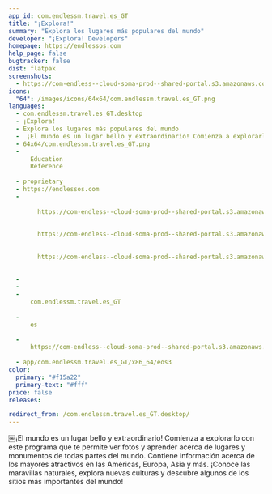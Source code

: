 ```yaml
---
app_id: com.endlessm.travel.es_GT
title: "¡Explora!"
summary: "Explora los lugares más populares del mundo"
developer: "¡Explora! Developers"
homepage: https://endlessos.com
help_page: false
bugtracker: false
dist: flatpak
screenshots:
  - https://com-endless--cloud-soma-prod--shared-portal.s3.amazonaws.com/apps.307.screenshots.13d33b72-5e70-4abf-a347-056f183e1ebf_201810232153244141.png
icons:
  "64": /images/icons/64x64/com.endlessm.travel.es_GT.png
languages:
  - com.endlessm.travel.es_GT.desktop
  - ¡Explora!
  - Explora los lugares más populares del mundo
  - ￼¡El mundo es un lugar bello y extraordinario! Comienza a explorarlo con este programa que te permite ver fotos y aprender acerca de lugares y monumentos de todas partes del mundo. Contiene información acerca de los mayores atractivos en las Américas, Europa, Asia y más. ¡Conoce las maravillas naturales, explora nuevas culturas y descubre algunos de los sitios más importantes del mundo!
  - 64x64/com.endlessm.travel.es_GT.png
  - 
      Education
      Reference
    
  - proprietary
  - https://endlessos.com
  - 
      
        https://com-endless--cloud-soma-prod--shared-portal.s3.amazonaws.com/apps.307.screenshots.13d33b72-5e70-4abf-a347-056f183e1ebf_201810232153244141.png
      
      
        https://com-endless--cloud-soma-prod--shared-portal.s3.amazonaws.com/apps.307.screenshots.82c36467-a0c1-44de-86ae-c9fa6039e770_201810232153244141.png
      
      
        https://com-endless--cloud-soma-prod--shared-portal.s3.amazonaws.com/apps.307.screenshots.338851fd-837a-4357-9fde-a9af85926704_201810232153244141.png
      
    
  - 
  - 
  - 
      com.endlessm.travel.es_GT
    
  - 
      es
    
  - 
      https://com-endless--cloud-soma-prod--shared-portal.s3.amazonaws.com/app.1479.appCenterThumbnail.91aab1da-4b76-47e8-9963-1a2026e8a1d7_201810232153373232.jpg
    
  - app/com.endlessm.travel.es_GT/x86_64/eos3
color:
  primary: "#f15a22"
  primary-text: "#fff"
price: false
releases:

redirect_from: /com.endlessm.travel.es_GT.desktop/
---
```


<p>￼¡El mundo es un lugar bello y extraordinario! Comienza a explorarlo con este programa que te permite ver fotos y aprender acerca de lugares y monumentos de todas partes del mundo. Contiene información acerca de los mayores atractivos en las Américas, Europa, Asia y más. ¡Conoce las maravillas naturales, explora nuevas culturas y descubre algunos de los sitios más importantes del mundo!</p>
